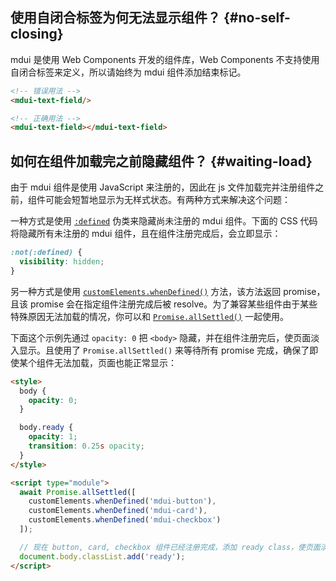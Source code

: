 ## 使用自闭合标签为何无法显示组件？ {#no-self-closing}

mdui 是使用 Web Components 开发的组件库，Web Components 不支持使用自闭合标签来定义，所以请始终为 mdui 组件添加结束标记。

```html
<!-- 错误用法 -->
<mdui-text-field/>

<!-- 正确用法 -->
<mdui-text-field></mdui-text-field>
```

## 如何在组件加载完之前隐藏组件？ {#waiting-load}

由于 mdui 组件是使用 JavaScript 来注册的，因此在 js 文件加载完并注册组件之前，组件可能会短暂地显示为无样式状态。有两种方式来解决这个问题：

一种方式是使用 [`:defined`](https://developer.mozilla.org/zh-CN/docs/Web/CSS/:defined) 伪类来隐藏尚未注册的 mdui 组件。下面的 CSS 代码将隐藏所有未注册的 mdui 组件，且在组件注册完成后，会立即显示：

```css
:not(:defined) {
  visibility: hidden;
}
```

另一种方式是使用 [`customElements.whenDefined()`](https://developer.mozilla.org/zh-CN/docs/Web/API/CustomElementRegistry/whenDefined) 方法，该方法返回 promise，且该 promise 会在指定组件注册完成后被 resolve。为了兼容某些组件由于某些特殊原因无法加载的情况，你可以和 [`Promise.allSettled()`](https://developer.mozilla.org/zh-CN/docs/Web/JavaScript/Reference/Global_Objects/Promise/allSettled) 一起使用。

下面这个示例先通过 `opacity: 0` 把 `<body>` 隐藏，并在组件注册完后，使页面淡入显示。且使用了 `Promise.allSettled()` 来等待所有 promise 完成，确保了即使某个组件无法加载，页面也能正常显示：

```html
<style>
  body {
    opacity: 0;
  }

  body.ready {
    opacity: 1;
    transition: 0.25s opacity;
  }
</style>

<script type="module">
  await Promise.allSettled([
    customElements.whenDefined('mdui-button'),
    customElements.whenDefined('mdui-card'),
    customElements.whenDefined('mdui-checkbox')
  ]);

  // 现在 button, card, checkbox 组件已经注册完成，添加 ready class，使页面淡入显示
  document.body.classList.add('ready');
</script>
```
